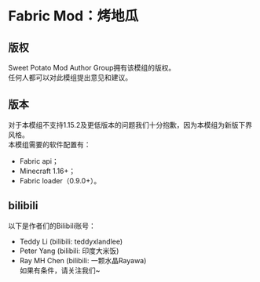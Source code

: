 # Fabric Mod：烤地瓜
## 版权
Sweet Potato Mod Author Group拥有该模组的版权。<br />
任何人都可以对此模组提出意见和建议。
## 版本
对于本模组不支持1.15.2及更低版本的问题我们十分抱歉，因为本模组为新版下界风格。<br />
本模组需要的软件配置有：
* Fabric api；
* Minecraft 1.16+；
* Fabric loader（0.9.0+）。
## bilibili
以下是作者们的Bilibili账号：<br />
- Teddy Li (bilibili: teddyxlandlee)<br />
- Peter Yang (bilibili: 印度大米饭)<br />
- Ray MH Chen (bilibili: 一颗水晶Rayawa)<br />
如果有条件，请关注我们~
